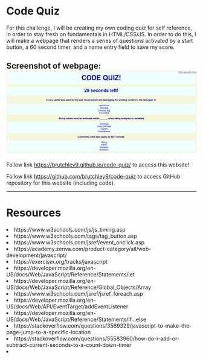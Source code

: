 # Code Quiz

For this challenge, I will be creating my own coding quiz for self reference, in order to stay fresh on fundamentals in HTML/CSS/JS. In order to do this, I will make a webpage that renders a series of questions activated by a start button, a 60 second timer, and a name entry field to save my score.

Screenshot of webpage:
<img src="assets/images/Screenshot 2023-10-16 212529.png">
---

Follow link https://brutchley9.github.io/code-quiz/ to access this website!

Follow link https://github.com/brutchley9/code-quiz to access GitHub repository for this website (including code).

---

# Resources

<li>https://www.w3schools.com/js/js_timing.asp</li>

<li>https://www.w3schools.com/tags/tag_button.asp</li>

<li>https://www.w3schools.com/jsref/event_onclick.asp</li>

<li>https://academy.zenva.com/product-category/all/web-development/javascript/</li>

<li>https://exercism.org/tracks/javascript</li>

<li>https://developer.mozilla.org/en-US/docs/Web/JavaScript/Reference/Statements/let</li>

<li>https://developer.mozilla.org/en-US/docs/Web/JavaScript/Reference/Global_Objects/Array</li>

<li>https://www.w3schools.com/jsref/jsref_foreach.asp</li>

<li>https://developer.mozilla.org/en-US/docs/Web/API/EventTarget/addEventListener</li>

<li>https://developer.mozilla.org/en-US/docs/Web/JavaScript/Reference/Statements/if...else</li>

<li>https://stackoverflow.com/questions/3569329/javascript-to-make-the-page-jump-to-a-specific-location</li>

<li>https://stackoverflow.com/questions/55583960/how-do-i-add-or-subtract-current-seconds-to-a-count-down-timer</li>

<li></li>